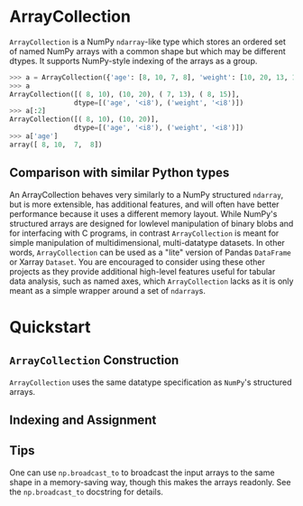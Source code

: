 ArrayCollection
===============

`ArrayCollection` is a NumPy `ndarray`-like type which stores an ordered set of
named NumPy arrays with a common shape but which may be different dtypes. It
supports NumPy-style indexing of the arrays as a group.

```python
>>> a = ArrayCollection({'age': [8, 10, 7, 8], 'weight': [10, 20, 13, 15]})
>>> a
ArrayCollection([( 8, 10), (10, 20), ( 7, 13), ( 8, 15)],
                dtype=[('age', '<i8'), ('weight', '<i8')])
>>> a[:2]
ArrayCollection([( 8, 10), (10, 20)],
                dtype=[('age', '<i8'), ('weight', '<i8')])
>>> a['age']
array([ 8, 10,  7,  8])
```

Comparison with similar Python types
------------------------------------

An ArrayCollection behaves very similarly to a NumPy structured `ndarray`, but
is more extensible, has additional features, and will often have better
performance because it uses a different memory layout. While NumPy's structured arrays are designed for lowlevel manipulation of binary blobs and for interfacing with C programs, in contrast `ArrayCollection` is meant for simple manipulation of multidimensional, multi-datatype datasets. In other words, `ArrayCollection` can be used as a "lite" version of Pandas `DataFrame` or Xarray `Dataset`. You are encouraged to consider using these other projects as they provide additional high-level features useful for tabular data analysis, such as named axes, which `ArrayCollection` lacks as it is only meant as a simple wrapper around a set of `ndarray`s.

Quickstart
==========

`ArrayCollection` Construction
------------------------------

`ArrayCollection` uses the same datatype specification as `NumPy`'s structured arrays.

Indexing and Assignment
-----------------------

Tips
----

One can use `np.broadcast_to` to broadcast the input arrays to the
same shape in a memory-saving way, though this makes the arrays readonly.
See the `np.broadcast_to` docstring for details.
